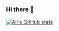 ### Hi there 👋
[![Ali's GitHub stats](https://github-readme-stats.vercel.app/api?username=zed-shawn&count_private=true)](https://github.com/anuraghazra/github-readme-stats)

<!--
**zed-shawn/zed-shawn** is a ✨ _special_ ✨ repository because its `README.md` (this file) appears on your GitHub profile.

Here are some ideas to get you started:

- 🔭 I’m currently working on ...
- 🌱 I’m currently learning ...
- 👯 I’m looking to collaborate on ...
- 🤔 I’m looking for help with ...
- 💬 Ask me about ...
- 📫 How to reach me: ...
- 😄 Pronouns: ...
- ⚡ Fun fact: ...
-->
